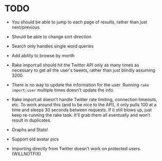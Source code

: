 TODO
====

* You should be able to jump to each page of results, rather than just next/previous

* Should be able to change sort direction

* Search only handles single word queries

* Add ability to browse by month

* Rake import:all should hit the Twitter API only as many times as necessary to get all the user's tweets, rather than just blindly assuming 3200.

* There is no way to update the information for the user. Running `rake import:user` multiple times doesn't update the info.

* Rake import:all doesn't handle Twitter rate limiting, connection timeouts, etc. To work around this (and to be nice to the API), it only pulls 100 at a time and sleeps 30 seconds between requests. If it still blows up, just keep re-running the rake task. It'll grab them all eventually and won't result in duplicates.

* Graphs and Stats!

* Support old avatar pics

* Importing directly from Twitter doesn't work on protected users. (WILLNOTFIX)
